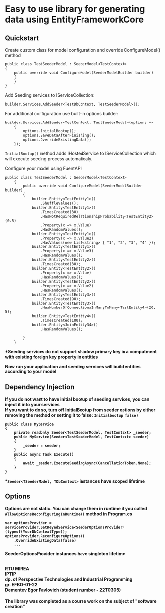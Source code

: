 # Easy to use library for generating data using EntityFrameworkCore

## Quickstart

Create custom class for model configuration and override ConfigureModel() method

```
public class TestSeederModel : SeederModel<TestContext>
{
    public override void ConfigureModel(SeederModelBuilder builder)
    {
    }
}
```

Add Seeding services to IServiceCollection:

```
builder.Services.AddSeeder<TestDbContext, TestSeederModel>();
```

For additional configuration use built-in options builder:

```
builder.Services.AddSeeder<TestContext, TestSeederModel>(options =>
    {
        options.InitialBootup();
        options.SaveDataAfterFinishing();
        options.OverrideExistingData();
    });
```

<code>InitialBootup()</code> method adds IHostedService to IServiceCollection which will execute seeding process automaticaly.

Configure your model using FuentAPI:

```
public class TestSeederModel : SeederModel<TestContext>
    {
        public override void ConfigureModel(SeederModelBuilder builder)
        {
            builder.Entity<TestEntity1>()
                .ShuffleValues();
            builder.Entity<TestEntity1>()
                .TimesCreated(30)
                .HasNotRequiredRelationshipProbability<TestEntity2>(0.5)
                .Property(x => x.Value)
                .HasRandomValues();
            builder.Entity<TestEntity1>()
                .Property(x => x.Value2)
                .HasValues(new List<string> { "1", "2", "3", "4" });
            builder.Entity<TestEntity1>()
                .Property(x => x.Value3)
                .HasRandomValues();
            builder.Entity<TestEntity2>()
                .TimesCreated(30);
            builder.Entity<TestEntity2>()
                .Property(x => x.Value)
                .HasRandomValues();
            builder.Entity<TestEntity2>()
                .Property(x => x.Value2)
                .HasRandomValues();
            builder.Entity<TestEntity3>()
                .TimesCreated(90);
            builder.Entity<TestEntity3>()
                .HasNumberOfConnectionsInManyToMany<TestEntity4>(20, 5);
            builder.Entity<TestEntity4>()
                .TimesCreated(100);
            builder.Entity<JoinEntity34>()
                .HasRandomValues();

        }
    }
```



<b>*Seeding services do not support shadow primary key in a compatment with existing foreign key property in entities

Now run your application and seeding services will build entities according to your model

## Dependency Injection

<c>If you do not want to have initial bootup of seeding services, you can inject it into your services </c> <br>
<b>If you want to do so, turn off InitialBootup from seeder options by either removing the method or setting it to false: <code>Initialbootup(false)</code></b>

```
public class MyService
{
    private readonly Seeder<TestSeederModel, TestContext> _seeder;
    public MyService(Seeder<TestSeederModel, TestContext> seeder)
    {
        _seeder = seeder;
    }
    public async Task Execute()
    {
        await _seeder.ExecuteSeedingAsync(CancellationToken.None);
    }
}
```

<c>*<code>Seeder<TSeederModel, TDbContext></code> instances have scoped lifetime</c>

## Options
Options are not static. You can change them in runtime if you called <code>AllowOptionsReconfiguringInRuntime()</code> method in Program.cs

```
var optionsProvider = serviceProvider.GetKeyedService<SeederOptionsProvider>(typeof(YourDbContextType));
optionsProvider.ReconfigureOptions()
    .OverrideExistingData(false)
    ...
```

<c>SeederOptionsProvider instances have singleton lifetime </c>

<br>
RTU MIREA <br>
IPTIP <br>
dp. of Perspective Technologies and Industrial Programming <br>
gr. EFBO-01-22 <br>
Dementev Egor Pavlovich (student number - 22T0305) <br>

#### The library was completed as a course work on the subject of "software creation" 